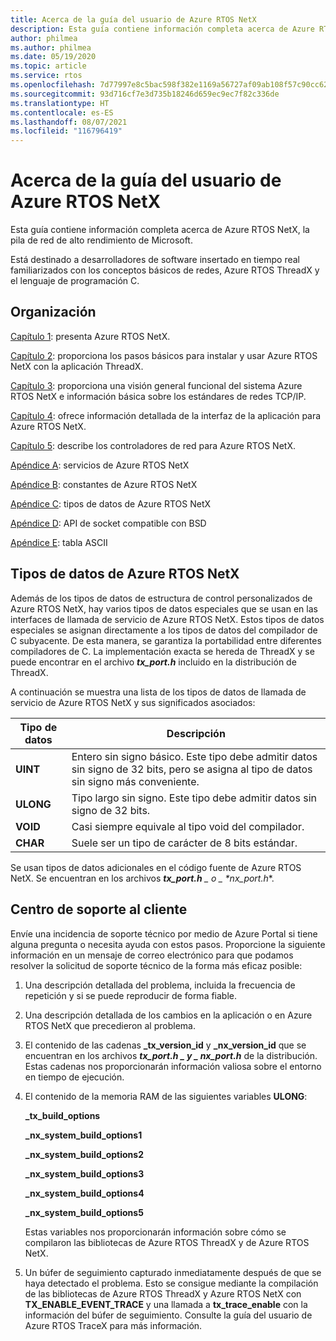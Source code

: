 ```yaml
---
title: Acerca de la guía del usuario de Azure RTOS NetX
description: Esta guía contiene información completa acerca de Azure RTOS NetX, la pila de red de alto rendimiento de Microsoft.
author: philmea
ms.author: philmea
ms.date: 05/19/2020
ms.topic: article
ms.service: rtos
ms.openlocfilehash: 7d77997e8c5bac598f382e1169a56727af09ab108f57c90cc6265df0691b5926
ms.sourcegitcommit: 93d716cf7e3d735b18246d659ec9ec7f82c336de
ms.translationtype: HT
ms.contentlocale: es-ES
ms.lasthandoff: 08/07/2021
ms.locfileid: "116796419"
---
```

# <a name="about-the-azure-rtos-netx-user-guide"></a>Acerca de la guía del usuario de Azure RTOS NetX

Esta guía contiene información completa acerca de Azure RTOS NetX, la pila de red de alto rendimiento de Microsoft.

Está destinado a desarrolladores de software insertado en tiempo real familiarizados con los conceptos básicos de redes, Azure RTOS ThreadX y el lenguaje de programación C.

## <a name="organization"></a>Organización

[Capítulo 1](chapter1.md): presenta Azure RTOS NetX.

[Capítulo 2](chapter2.md): proporciona los pasos básicos para instalar y usar Azure RTOS NetX con la aplicación ThreadX.

[Capítulo 3](chapter3.md): proporciona una visión general funcional del sistema Azure RTOS NetX e información básica sobre los estándares de redes TCP/IP.

[Capítulo 4](chapter4.md): ofrece información detallada de la interfaz de la aplicación para Azure RTOS NetX.

[Capítulo 5](chapter5.md): describe los controladores de red para Azure RTOS NetX.

[Apéndice A](appendix-a.md): servicios de Azure RTOS NetX

[Apéndice B](appendix-b.md): constantes de Azure RTOS NetX

[Apéndice C](appendix-c.md): tipos de datos de Azure RTOS NetX

[Apéndice D](appendix-d.md): API de socket compatible con BSD

[Apéndice E](appendix-e.md): tabla ASCII

## <a name="azure-rtos-netx-data-types"></a>Tipos de datos de Azure RTOS NetX

Además de los tipos de datos de estructura de control personalizados de Azure RTOS NetX, hay varios tipos de datos especiales que se usan en las interfaces de llamada de servicio de Azure RTOS NetX. Estos tipos de datos especiales se asignan directamente a los tipos de datos del compilador de C subyacente. De esta manera, se garantiza la portabilidad entre diferentes compiladores de C. La implementación exacta se hereda de ThreadX y se puede encontrar en el archivo ***tx_port.h*** incluido en la distribución de ThreadX.

A continuación se muestra una lista de los tipos de datos de llamada de servicio de Azure RTOS NetX y sus significados asociados:

| Tipo de datos | Descripción  |
| --------- | ------------------------------------------------------------------------------------------------------------------------------------- |
| **UINT**  | Entero sin signo básico. Este tipo debe admitir datos sin signo de 32 bits, pero se asigna al tipo de datos sin signo más conveniente. |
| **ULONG** | Tipo largo sin signo. Este tipo debe admitir datos sin signo de 32 bits.                                                                      |
| **VOID**  | Casi siempre equivale al tipo void del compilador.                                                                                 |
| **CHAR**  | Suele ser un tipo de carácter de 8 bits estándar.                                                                                           |

Se usan tipos de datos adicionales en el código fuente de Azure RTOS NetX. Se encuentran en los archivos ***tx_port.h** _ o _ *_nx_port.h_**.

## <a name="customer-support-center"></a>Centro de soporte al cliente

Envíe una incidencia de soporte técnico por medio de Azure Portal si tiene alguna pregunta o necesita ayuda con estos pasos. Proporcione la siguiente información en un mensaje de correo electrónico para que podamos resolver la solicitud de soporte técnico de la forma más eficaz posible:

1. Una descripción detallada del problema, incluida la frecuencia de repetición y si se puede reproducir de forma fiable.

2. Una descripción detallada de los cambios en la aplicación o en Azure RTOS NetX que precedieron al problema.

3. El contenido de las cadenas **_tx_version_id** y **_nx_version_id** que se encuentran en los archivos **_tx_port.h_ *_ y _* _nx_port.h_** de la distribución. Estas cadenas nos proporcionarán información valiosa sobre el entorno en tiempo de ejecución.

4. El contenido de la memoria RAM de las siguientes variables **ULONG**:

    **_tx_build_options**

    **_nx_system_build_options1**

    **_nx_system_build_options2**

    **_nx_system_build_options3**

    **_nx_system_build_options4**

    **_nx_system_build_options5**

    Estas variables nos proporcionarán información sobre cómo se compilaron las bibliotecas de Azure RTOS ThreadX y de Azure RTOS NetX.

5. Un búfer de seguimiento capturado inmediatamente después de que se haya detectado el problema. Esto se consigue mediante la compilación de las bibliotecas de Azure RTOS ThreadX y Azure RTOS NetX con **TX_ENABLE_EVENT_TRACE** y una llamada a **tx_trace_enable** con la información del búfer de seguimiento. Consulte la guía del usuario de Azure RTOS TraceX para más información.
